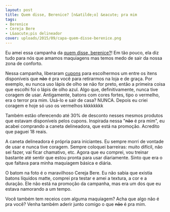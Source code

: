 ```yaml
---
layout: post
title: Quem disse, Berenice? [n&atilde;o] &eacute; pra mim
tags:
- Berenice
- Cereja Bere
- L&aacute;pis delineador
cover: uploads/2015/09/capa-quem-disse-berenice.png
---
```


Eu amei essa campanha da <a href="http://www.quemdisseberenice.com.br/home/">quem disse, berenice?</a>! Em t&atilde;o pouco, ela diz tudo para n&oacute;s que amamos maquiagens mas temos medo de sair da nossa zona de conforto.

Nessa campanha, liberaram <a href="http://www.quemdissebereniceepramim.com.br/">cupons</a> para escolhermos um entre os itens dispon&iacute;veis que <del>n&atilde;o</del> &eacute; pra voc&ecirc; para retirarmos na loja e de gra&ccedil;a. Por exemplo, eu nunca uso l&aacute;pis de olho se n&atilde;o for preto, ent&atilde;o a primeira coisa que escolhi foi o l&aacute;pis de olho azul. Algo que, definitivamente, nunca tive coragem de usar. Antigamente, batons com cores fortes, tipo o vermelho, era o terror pra mim. Us&aacute;-lo e sair de casa? NUNCA. Depois eu criei coragem e hoje s&oacute; uso os vermelhos kkkkkkkk

Tamb&eacute;m est&atilde;o oferecendo at&eacute; 30% de desconto nesses mesmos produtos que estavam dispon&iacute;veis pelos cupons. Inspirada nessa "<del>n&atilde;o</del> &eacute; pra mim", eu acabei comprando a caneta delineadora, que est&aacute; na promo&ccedil;&atilde;o. Acredito que paguei 18 reais.

A caneta delineadora &eacute; pr&oacute;pria para iniciantes. Eu sempre morri de vontade de usar e nunca tive coragem. Sempre coloquei barreiras: muito dif&iacute;cil, n&atilde;o sei fazer, vai ficar chamativo, etc. Agora que eu comprei, vou treinar bastante at&eacute; sentir que estou pronta para usar diariamente. Sinto que era o que faltava para minha maquiagem b&aacute;sica e di&aacute;ria.

O batom na foto &eacute; o maravilhoso Cereja Bere. Eu n&atilde;o sabia que existia batons l&iacute;quidos matte, comprei pra testar e amei a textura, a cor e a dura&ccedil;&atilde;o. Ele n&atilde;o est&aacute; na promo&ccedil;&atilde;o da campanha, mas era um dos que eu estava namorando a um tempo.

Voc&ecirc; tamb&eacute;m tem receios com alguma maquiagem? Acha que algo n&atilde;o &eacute; pra voc&ecirc;? Venha tamb&eacute;m aderir junto comigo o que <del>n&atilde;o</del> &eacute; pra mim.

